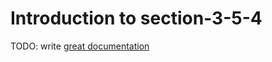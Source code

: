 # Introduction to section-3-5-4

TODO: write [great documentation](http://jacobian.org/writing/what-to-write/)
